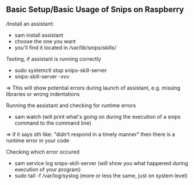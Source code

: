 Basic Setup/Basic Usage of Snips on Raspberry
-

/Install an assistant:
* sam install assistant
* choose the one you want
* you'll find it located in /var/lib/snips/skills/

Testing, if assistant is running correctly
* sudo systemctl stop snips-skill-server
* snips-skill-server -vvv

=> This will show potential errors during launch of assistant, e.g. missing libraries or wrong indentations

Running the assistant and checking for runtime errors
* sam watch (will print what's going on during the execution of a snips command to the command line)

=> if it says sth like: "didn't respond in a timely manner" then there is a runtime error in your code


Checking which error occured
* sam service log snips-skill-server (will show you what happened during execution of your program)
* sudo tail -f /var/log/syslog (more or less the same, just on system level)
